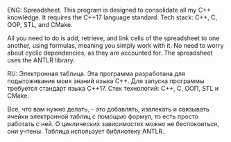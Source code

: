 ENG: Spreadsheet. 
This program is designed to consolidate all my C++ knowledge.
It requires the C++17 language standard. 
Tech stack: C++, C, OOP, STL, and CMake.

All you need to do is add, retrieve, and link cells of the spreadsheet to one another, using formulas, meaning you simply work with it. No need to worry about cyclic dependencies, as they are accounted for. The spreadsheet uses the ANTLR library.

RU: Электронная таблица.
Эта программа разработана для подытоживания моих знаний языка C++. 
Для запуска программы требуется стандарт языка C++17. 
Стек технологий: C++, C, ООП, STL и CMake.

Все, что вам нужно делать, - это добавлять, извлекать и связывать ячейки электронной таблиц с помощью формул, то есть просто работать с ней. О циклических зависимостях можно не беспокоиться, они учтены. Таблица использует библиотеку ANTLR.
